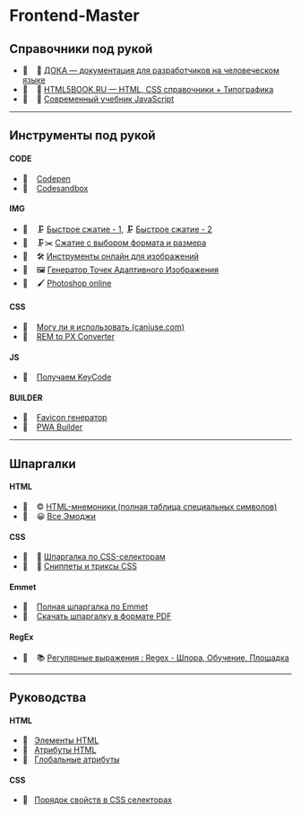 # Frontend-Master

## Справочники под рукой

- 🔗 &nbsp;&nbsp; 📘 [ДОКА — документация для разработчиков на человеческом языке](https://doka.guide)
- 🔗 &nbsp;&nbsp; 📘 [HTML5BOOK.RU — HTML, CSS справочники + Типографика](https://html5book.ru)
- 🔗 &nbsp;&nbsp; 📕 [Современный учебник JavaScript](https://learn.javascript.ru)

---

## Инструменты под рукой

#### CODE

- 🔗 &nbsp;&nbsp; [Codepen](https://codepen.io/)
- 🔗 &nbsp;&nbsp; [Codesandbox](https://codesandbox.io/)

#### IMG

- 🔗 &nbsp;&nbsp; 🗜 [Быстрое сжатие - 1](https://compressor.io), 🗜 [Быстрое сжатие - 2](https://tinypng.com)
- 🔗 &nbsp;&nbsp; 🗜✂️ [Сжатие с выбором формата и размера](https://squoosh.app/editor)
- 🔗 &nbsp;&nbsp; 🛠 [Инструменты онлайн для изображений](https://imagestool.com)
- 🔗 &nbsp;&nbsp; 🖼 [Генератор Точек Адаптивного Изображения](https://responsivebreakpoints.com)
- 🔗 &nbsp;&nbsp; 🖌 [Photoshop online](https://www.photopea.com)

#### CSS

- 🔗 &nbsp;&nbsp; [Могу ли я использовать (caniuse.com)](https://caniuse.com)
- 🔗 &nbsp;&nbsp; [REM to PX Converter](https://codebeautify.org/rem-to-px-converter)

#### JS

- 🔗 &nbsp;&nbsp; [Получаем KeyCode](https://www.toptal.com/developers/keycode)

#### BUILDER

- 🔗 &nbsp;&nbsp; [Favicon генератор](https://realfavicongenerator.net)
- 🔗 &nbsp;&nbsp; [PWA Builder](https://www.pwabuilder.com)

---

## Шпаргалки

#### HTML

- 🔗 &nbsp;&nbsp; © [HTML-мнемоники (полная таблица специальных символов)](https://unicode-table.com/ru/html-entities/)
- 🔗 &nbsp;&nbsp; 😀 [Все Эмоджи](https://unicode-table.com/ru/emoji/)

#### CSS

- 📄 &nbsp;&nbsp; 🧧 [Шпаргалка по CSS-селекторам](./css/docs/cheat-sheet.md)
- 📄 &nbsp;&nbsp; 🎁 [Сниппеты и триксы CSS](./css/docs/snippets.md)

#### Emmet

- 🔗 &nbsp;&nbsp; [Полная шпаргалка по Emmet](https://docs.emmet.io/cheat-sheet/)
- 🔗 &nbsp;&nbsp; [Скачать шпаргалку в формате PDF](http://bit.ly/2mLmFAn)

#### RegEx

- 🔗 &nbsp;&nbsp; 📚 [Регулярные выражения : Regex - Шпора, Обучение, Площадка](https://regexlearn.com/ru/cheatsheet)

---

## Руководства

#### HTML

- 🔗 &nbsp;&nbsp;[Элементы HTML](https://developer.mozilla.org/ru/docs/Web/HTML/Element)
- 🔗 &nbsp;&nbsp;[Атрибуты HTML](https://developer.mozilla.org/ru/docs/Web/HTML/Attributes)
- 🔗 &nbsp;&nbsp;[Глобальные атрибуты](https://developer.mozilla.org/ru/docs/Web/HTML/Global_attributes)

#### CSS

- 📄 &nbsp;&nbsp;[Порядок свойств в CSS селекторах](./css/docs/doc-1.md)
